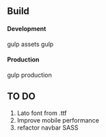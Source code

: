 ## Build

#### Development
gulp assets
gulp

#### Production
gulp production

## TO DO

1. Lato font from .ttf
2. Improve mobile performance
4. refactor navbar SASS
